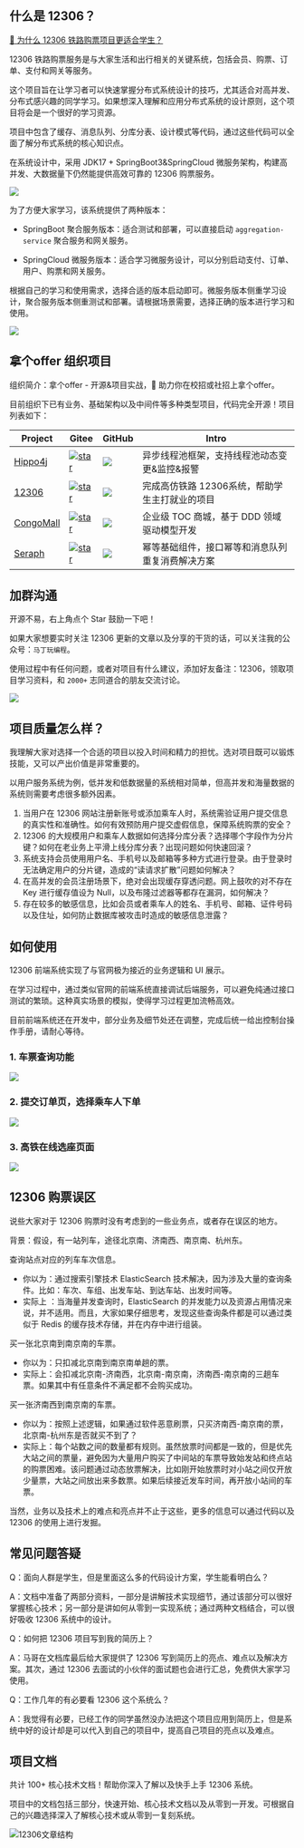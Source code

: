 
## 什么是 12306？

[🧐 为什么 12306 铁路购票项目更适合学生？](https://magestack.cn/pages/a2f161/)

12306 铁路购票服务是与大家生活和出行相关的关键系统，包括会员、购票、订单、支付和网关等服务。

这个项目旨在让学习者可以快速掌握分布式系统设计的技巧，尤其适合对高并发、分布式感兴趣的同学学习。如果想深入理解和应用分布式系统的设计原则，这个项目将会是一个很好的学习资源。

项目中包含了缓存、消息队列、分库分表、设计模式等代码，通过这些代码可以全面了解分布式系统的核心知识点。

在系统设计中，采用 JDK17 + SpringBoot3&SpringCloud 微服务架构，构建高并发、大数据量下仍然能提供高效可靠的 12306 购票服务。

![](https://images-machen.oss-cn-beijing.aliyuncs.com/1676637853202-c2af9e93-fe03-4c01-9fed-20ca07263476.png)

为了方便大家学习，该系统提供了两种版本：

- SpringBoot 聚合服务版本：适合测试和部署，可以直接启动 `aggregation-service` 聚合服务和网关服务。

- SpringCloud 微服务版本：适合学习微服务设计，可以分别启动支付、订单、用户、购票和网关服务。

根据自己的学习和使用需求，选择合适的版本启动即可。微服务版本侧重学习设计，聚合服务版本侧重测试和部署。请根据场景需要，选择正确的版本进行学习和使用。

![](https://images-machen.oss-cn-beijing.aliyuncs.com/12306_biz_20230720-1.png)

## 拿个offer 组织项目

组织简介：拿个offer - 开源&项目实战，🚀 助力你在校招或社招上拿个offer。

目前组织下已有业务、基础架构以及中间件等多种类型项目，代码完全开源！项目列表如下：

| Project                                            | Gitee                                                        | GitHub                                                       | Intro                                            |
| -------------------------------------------------- | ------------------------------------------------------------ | ------------------------------------------------------------ | ------------------------------------------------ |
| [Hippo4j](https://github.com/opengoofy/hippo4j)    | [![star](https://gitee.com/opengoofy/hippo4j/badge/star.svg?theme=white)](https://gitee.com/opengoofy/hippo4j/stargazers) | [![](https://img.shields.io/github/stars/opengoofy/hippo4j?color=green&style=social)](https://github.com/opengoofy/hippo4j) | 异步线程池框架，支持线程池动态变更&监控&报警     |
| [12306](https://gitee.com/nageoffer/12306)         | [![star](https://gitee.com/nageoffer/12306/badge/star.svg?theme=white)](https://gitee.com/nageoffer/12306/stargazers) | [![](https://img.shields.io/github/stars/nageoffer/12306?color=green&style=social)](https://github.com/nageoffer/12306) | 完成高仿铁路 12306系统，帮助学生主打就业的项目   |
| [CongoMall](https://gitee.com/nageoffer/congomall) | [![star](https://gitee.com/nageoffer/congomall/badge/star.svg?theme=white)](https://gitee.com/nageoffer/congomall/stargazers) | [![](https://img.shields.io/github/stars/nageoffer/congomall?color=green&style=social)](https://github.com/nageoffer/congomall) | 企业级 TOC 商城，基于 DDD 领域驱动模型开发       |
| [Seraph](https://gitee.com/nageoffer/seraph)       | [![star](https://gitee.com/nageoffer/seraph/badge/star.svg?theme=white)](https://gitee.com/nageoffer/seraph/stargazers) | [![](https://img.shields.io/github/stars/nageoffer/seraph?color=green&style=social)](https://github.com/nageoffer/seraph) | 幂等基础组件，接口幂等和消息队列重复消费解决方案 |

## 加群沟通

开源不易，右上角点个 Star 鼓励一下吧！

如果大家想要实时关注 12306 更新的文章以及分享的干货的话，可以关注我的公众号：`马丁玩编程`。

使用过程中有任何问题，或者对项目有什么建议，添加好友备注：12306，领取项目学习资料，和 `2000+` 志同道合的朋友交流讨论。

![](https://images-machen.oss-cn-beijing.aliyuncs.com/1_990064918_171_84_3_716500817_c4659af930df3a2532d02b8fcc0f0cbe.png)

## 项目质量怎么样？

我理解大家对选择一个合适的项目以投入时间和精力的担忧。选对项目既可以锻炼技能，又可以产出价值是非常重要的。

以用户服务系统为例，低并发和低数据量的系统相对简单，但高并发和海量数据的系统则需要考虑很多额外因素。

1. 当用户在 12306 网站注册新账号或添加乘车人时，系统需验证用户提交信息的真实性和准确性。如何有效预防用户提交虚假信息，保障系统购票的安全？
2. 12306 的大规模用户和乘车人数据如何选择分库分表？选择哪个字段作为分片键？如何在老业务上平滑上线分库分表？出现问题如何快速回滚？
3. 系统支持会员使用用户名、手机号以及邮箱等多种方式进行登录。由于登录时无法确定用户的分片键，造成的“读请求扩散”问题如何解决？
4. 在高并发的会员注册场景下，绝对会出现缓存穿透问题。网上鼓吹的对不存在 Key 进行缓存值设为 Null，以及布隆过滤器等都存在漏洞，如何解决？
5. 存在较多的敏感信息，比如会员或者乘车人的姓名、手机号、邮箱、证件号码以及住址，如何防止数据库被攻击时造成的敏感信息泄露？

## 如何使用

12306 前端系统实现了与官网极为接近的业务逻辑和 UI 展示。

在学习过程中，通过类似官网的前端系统直接调试后端服务，可以避免纯通过接口测试的繁琐。这种真实场景的模拟，使得学习过程更加流畅高效。

目前前端系统还在开发中，部分业务及细节处还在调整，完成后统一给出控制台操作手册，请耐心等待。

### 1. 车票查询功能

![](https://images-machen.oss-cn-beijing.aliyuncs.com/image-20230716114538112.png)

### 2. 提交订单页，选择乘车人下单

![](https://images-machen.oss-cn-beijing.aliyuncs.com/image-20230716114814135.png)

### 3. 高铁在线选座页面

![](https://images-machen.oss-cn-beijing.aliyuncs.com/image-20230716115005469.png)

## 12306 购票误区

说些大家对于 12306 购票时没有考虑到的一些业务点，或者存在误区的地方。

背景：假设，有一站列车，途径北京南、济南西、南京南、杭州东。

查询站点对应的列车车次信息。

- 你以为：通过搜索引擎技术 ElasticSearch 技术解决，因为涉及大量的查询条件。比如：车次、车组、出发车站、到达车站、出发时间等。
- 实际上 ：当海量并发查询时，ElasticSearch 的并发能力以及资源占用情况来说，并不适用。而且，大家如果仔细思考，发现这些查询条件都是可以通过类似于 Redis 的缓存技术存储，并在内存中进行组装。

买一张北京南到南京南的车票。

- 你以为：只扣减北京南到南京南单趟的票。
- 实际上：会扣减北京南-济南西，北京南-南京南，济南西-南京南的三趟车票。如果其中有任意条件不满足都不会购买成功。

买一张济南西到南京南的车票。

- 你以为：按照上述逻辑，如果通过软件恶意刷票，只买济南西-南京南的票，北京南-杭州东是否就买不到了？
- 实际上：每个站数之间的数量都有规则。虽然放票时间都是一致的，但是优先大站之间的票量，避免因为大量用户购买了中间站的车票导致始发站和终点站的购票困难。该问题通过动态放票解决，比如刚开始放票时对小站之间仅开放少量票，大站之间放出来多数票。如果后续接近发车时间，再开放小站间的车票。

当然，业务以及技术上的难点和亮点并不止于这些，更多的信息可以通过代码以及 12306 的使用上进行发掘。

## 常见问题答疑

Q：面向人群是学生，但是里面这么多的代码设计方案，学生能看明白么？

A：文档中准备了两部分资料，一部分是讲解技术实现细节，通过该部分可以很好掌握核心技术；另一部分是讲如何从零到一实现系统；通过两种文档结合，可以很好吸收 12306 系统中的设计。

Q：如何把 12306 项目写到我的简历上？

A：马哥在文档库最后给大家提供了 12306 写到简历上的亮点、难点以及解决方案。其次，通过 12306 去面试的小伙伴的面试题也会进行汇总，免费供大家学习使用。

Q：工作几年的有必要看 12306 这个系统么？

A：我觉得有必要，已经工作的同学虽然没办法把这个项目应用到简历上，但是系统中好的设计却是可以代入到自己的项目中，提高自己项目的亮点以及难点。

## 项目文档

共计 100+ 核心技术文档！帮助你深入了解以及快手上手 12306 系统。

项目中的文档包括三部分，快速开始、核心技术文档以及从零到一开发。可根据自己的兴趣选择深入了解核心技术或从零到一复刻系统。

![12306文章结构](https://github.com/nageoffer/12306/assets/77398366/fdc0f03f-a102-4798-a315-6e3e2c790005)
